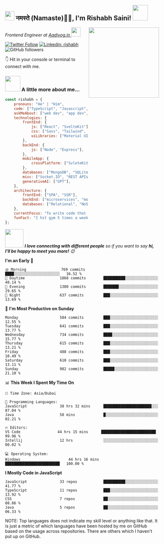 <h2><img src="https://emojis.slackmojis.com/emojis/images/1531849430/4246/blob-sunglasses.gif?1531849430" width="30"/> नमस्ते (Namaste)🙏🏻, I'm Rishabh Saini! <img src="https://media.giphy.com/media/12oufCB0MyZ1Go/giphy.gif" width="50"></h2>
<img align='right' src="https://media.giphy.com/media/M9gbBd9nbDrOTu1Mqx/giphy.gif" width="230">
<p><em>Frontend Engineer at <a href="https://aadiyog.in/">Aadiyog.in
</a><img src="https://media.giphy.com/media/WUlplcMpOCEmTGBtBW/giphy.gif" width="30"> 
</em></p>

[![Twitter Follow](https://img.shields.io/twitter/follow/rishabh011101?label=Follow)](https://twitter.com/intent/follow?screen_name=rishabh011101)
[![Linkedin: rishabh](https://img.shields.io/badge/-rishabh-blue?style=flat-square&logo=Linkedin&logoColor=white&link=https://www.linkedin.com/in/rishabhsaini1098/)](https://www.linkedin.com/in/rishabhsaini1098/)
![GitHub followers](https://img.shields.io/github/followers/Rishabh-1098git?label=Follow&style=social)

👇 Hit in your console or terminal to connect with me.

### <img src="https://media.giphy.com/media/VgCDAzcKvsR6OM0uWg/giphy.gif" width="50"> A little more about me...  

```javascript
const rishabh = {
    pronouns: "He" | "Him",
    code: ["TypeScript", "Javascript", "java"],
    askMeAbout: ["web dev", "app dev", "DSA", "tech trends", "system design"],
    technologies: {
        frontEnd: {
            js: ["React", "SvelteKit"],
            css: ["Sass", "Tailwind", "Bootstrap"],
            uiLibraries: ["Material UI", "Ant Design", "Chakra UI"],
        },
        backEnd: {
            js: ["Node", "Express"],
        },
        mobileApp: {
            crossPlatform: ["SvleteKit PWA"],
        },
        databases: ["MongoDB", "SQLite", "Firebase Realtime DB"],
        misc: ["Socket.IO", "REST APIs", "WebSockets", "Cloud Functions"],
        generativeAI: ["GPT"],
    },
    architecture: {
        frontEnd: ["SPA", "SSR"],
        backEnd: ["microservices", "monolithic", "serverless"],
        databases: ["Relational", "NoSQL"],
    },
    currentFocus: "To write code that solves a problem....",
    funFact: "I hit gym 5 times a week..."
};
```

<img src="https://media.giphy.com/media/LnQjpWaON8nhr21vNW/giphy.gif" width="60"> <em><b>I love connecting with different people</b> so if you want to say <b>hi, I'll be happy to meet you more!</b> 😊</em>
 > 
**I'm an Early 🐤** 

```text
🌞 Morning                769 commits         ████░░░░░░░░░░░░░░░░░░░░░   16.52 % 
🌆 Daytime                1868 commits        ██████████░░░░░░░░░░░░░░░   40.14 % 
🌃 Evening                1380 commits        ███████░░░░░░░░░░░░░░░░░░   29.65 % 
🌙 Night                  637 commits         ███░░░░░░░░░░░░░░░░░░░░░░   13.69 % 
```
📅 **I'm Most Productive on Sunday** 

```text
Monday                   584 commits         ███░░░░░░░░░░░░░░░░░░░░░░   12.55 % 
Tuesday                  641 commits         ███░░░░░░░░░░░░░░░░░░░░░░   13.77 % 
Wednesday                734 commits         ████░░░░░░░░░░░░░░░░░░░░░   15.77 % 
Thursday                 615 commits         ███░░░░░░░░░░░░░░░░░░░░░░   13.21 % 
Friday                   488 commits         ███░░░░░░░░░░░░░░░░░░░░░░   10.49 % 
Saturday                 610 commits         ███░░░░░░░░░░░░░░░░░░░░░░   13.11 % 
Sunday                   982 commits         █████░░░░░░░░░░░░░░░░░░░░   21.10 % 
```


📊 **This Week I Spent My Time On** 

```text
🕑︎ Time Zone: Asia/Dubai

💬 Programming Languages: 
JavaScript               38 hrs 32 mins      ██████████████████████░░░   87.04 % 
Java                     58 mins             █░░░░░░░░░░░░░░░░░░░░░░░░   02.21 % 

🔥 Editors: 
VS Code                 44 hrs 15 mins      █████████████████████████   99.96 % 
Intellij                 12 hrs              ░░░░░░░░░░░░░░░░░░░░░░░░░   00.02 % 

💻 Operating System: 
Windows                      44 hrs 16 mins      █████████████████████████   100.00 % 
```

**I Mostly Code in JavaScript** 

```text
JavaScript               33 repos            ██████████░░░░░░░░░░░░░░░   41.77 % 
TypeScript               11 repos            ███░░░░░░░░░░░░░░░░░░░░░░   13.92 % 
CSS                      7 repos             ██░░░░░░░░░░░░░░░░░░░░░░░   08.86 % 
Java                     5 repos             ██░░░░░░░░░░░░░░░░░░░░░░░   06.33 % 
```



NOTE: Top languages does not indicate my skill level or anything like that. It is just a metric of which languages have been hosted by me on GitHub based on the usage across repositories. There are others which I haven't put up on GitHub.
